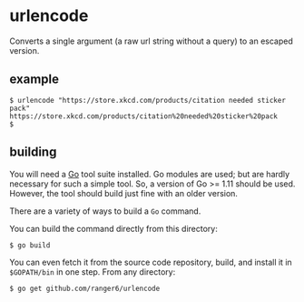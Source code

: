 # urlencode

Converts a single argument (a raw url string without a query) to an escaped version.

## example

```
$ urlencode "https://store.xkcd.com/products/citation needed sticker pack"
https://store.xkcd.com/products/citation%20needed%20sticker%20pack
$
```

## building

You will need a [Go](https://golang.org/) tool suite installed. Go modules are used; but are hardly necessary for such a simple tool.  So, a version of Go >= 1.11 should be used.  However, the tool should build just fine with an older version.

There are a variety of ways to build a `Go` command.

You can build the command directly from this directory:
```
$ go build
```

You can even fetch it from the source code repository, build, and install it in `$GOPATH/bin` in one step. From any directory:
```
$ go get github.com/ranger6/urlencode
```
